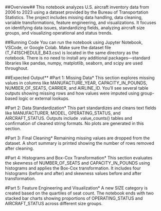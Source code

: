##Overview##
This notebook analyzes U.S. aircraft inventory data from 2006 to 2023 using a dataset provided by the Bureau of Transportation Statistics. The project includes missing data handling, data cleaning, variable transformations, feature engineering, and visualizations. It focuses on identifying data issues, standardizing fields, analyzing aircraft size groups, and visualizing operational and status trends. 

##Running Code
You can run the notebook using Jupyter Notebook, VSCode, or Google Colab. Make sure the dataset file (T_F41SCHEDULE_B43.csv) is located in the same directory as the notebook. There is no need to install any additional packages—standard libraries like pandas, numpy, matplotlib, seaborn, and scipy are used throughout. 

##Expected Output**
#Part 1: Missing Data*
This section explores missing values in columns like MANUFACTURE_YEAR, CAPACITY_IN_POUNDS, NUMBER_OF_SEATS, CARRIER, and AIRLINE_ID. You’ll see several table outputs showing missing rows and how values were imputed using group-based logic or external lookups. 

#Part 2: Data Standardization*
This part standardizes and cleans text fields like MANUFACTURER, MODEL, OPERATING_STATUS, and AIRCRAFT_STATUS. Outputs include .value_counts() tables and confirmation of cleaned string formats. No plots are generated in this section. 

#Part 3: Final Cleaning*
Remaining missing values are dropped from the dataset. A short summary is printed showing the number of rows removed after cleaning.

#Part 4: Histograms and Box-Cox Transformation*
This section evaluates the skewness of NUMBER_OF_SEATS and CAPACITY_IN_POUNDS using histograms and applies the Box-Cox transformation. It includes four histograms (before and after) and skewness values before and after transformation.

#Part 5: Feature Engineering and Visualization*
A new SIZE category is created based on the quartiles of seat count. The notebook ends with two stacked bar charts showing proportions of OPERATING_STATUS and AIRCRAFT_STATUS across different size groups.
